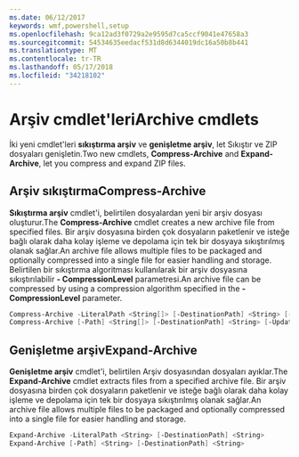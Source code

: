 ```yaml
---
ms.date: 06/12/2017
keywords: wmf,powershell,setup
ms.openlocfilehash: 9ca12ad3f0729a2e9595d7ca5ccf9041e47658a3
ms.sourcegitcommit: 54534635eedacf531d8d6344019dc16a50b8b441
ms.translationtype: MT
ms.contentlocale: tr-TR
ms.lasthandoff: 05/17/2018
ms.locfileid: "34218102"
---
```

# <a name="archive-cmdlets"></a><span data-ttu-id="a984b-102">Arşiv cmdlet'leri</span><span class="sxs-lookup"><span data-stu-id="a984b-102">Archive cmdlets</span></span>

<span data-ttu-id="a984b-103">İki yeni cmdlet'leri **sıkıştırma arşiv** ve **genişletme arşiv**, let Sıkıştır ve ZIP dosyaları genişletin.</span><span class="sxs-lookup"><span data-stu-id="a984b-103">Two new cmdlets, **Compress-Archive** and **Expand-Archive**, let you compress and expand ZIP files.</span></span>

## <a name="compress-archive"></a><span data-ttu-id="a984b-104">Arşiv sıkıştırma</span><span class="sxs-lookup"><span data-stu-id="a984b-104">Compress-Archive</span></span>
<span data-ttu-id="a984b-105">**Sıkıştırma arşiv** cmdlet'i, belirtilen dosyalardan yeni bir arşiv dosyası oluşturur.</span><span class="sxs-lookup"><span data-stu-id="a984b-105">The **Compress-Archive** cmdlet creates a new archive file from specified files.</span></span> <span data-ttu-id="a984b-106">Bir arşiv dosyasına birden çok dosyaların paketlenir ve isteğe bağlı olarak daha kolay işleme ve depolama için tek bir dosyaya sıkıştırılmış olanak sağlar.</span><span class="sxs-lookup"><span data-stu-id="a984b-106">An archive file allows multiple files to be packaged and optionally compressed into a single file for easier handling and storage.</span></span> <span data-ttu-id="a984b-107">Belirtilen bir sıkıştırma algoritması kullanılarak bir arşiv dosyasına sıkıştırılabilir **- CompressionLevel** parametresi.</span><span class="sxs-lookup"><span data-stu-id="a984b-107">An archive file can be compressed by using a compression algorithm specified in the **-CompressionLevel** parameter.</span></span>
```powershell
Compress-Archive -LiteralPath <String[]> [-DestinationPath] <String> [-Update] [-CompressionLevel <Microsoft.PowerShell.Commands.CompressionLevel>]
Compress-Archive [-Path] <String[]> [-DestinationPath] <String> [-Update] [-CompressionLevel <Microsoft.PowerShell.Commands.CompressionLevel>]
```

## <a name="expand-archive"></a><span data-ttu-id="a984b-108">Genişletme arşiv</span><span class="sxs-lookup"><span data-stu-id="a984b-108">Expand-Archive</span></span>
<span data-ttu-id="a984b-109">**Genişletme arşiv** cmdlet'i, belirtilen Arşiv dosyasından dosyaları ayıklar.</span><span class="sxs-lookup"><span data-stu-id="a984b-109">The **Expand-Archive** cmdlet extracts files from a specified archive file.</span></span> <span data-ttu-id="a984b-110">Bir arşiv dosyasına birden çok dosyaların paketlenir ve isteğe bağlı olarak daha kolay işleme ve depolama için tek bir dosyaya sıkıştırılmış olanak sağlar.</span><span class="sxs-lookup"><span data-stu-id="a984b-110">An archive file allows multiple files to be packaged and optionally compressed into a single file for easier handling and storage.</span></span>
```powershell
Expand-Archive -LiteralPath <String> [-DestinationPath] <String>
Expand-Archive [-Path] <String> [-DestinationPath] <String>
```
